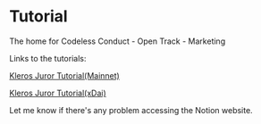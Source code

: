 # Tutorial

The home for Codeless Conduct - Open Track - Marketing

Links to the tutorials:

[Kleros Juror Tutorial(Mainnet)](https://www.notion.so/kleros-starter/Kleros-Juror-Tutorial-Mainnet-2b4f49165ff642bab377c37b7051a943)

[Kleros Juror Tutorial(xDai)](https://www.notion.so/kleros-starter/Kleros-Juror-Tutorial-Gnosis-xDAI-0486388183814359a06ba1639d0ae9e2)

Let me know if there's any problem accessing the Notion website.
